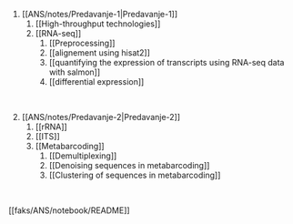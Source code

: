 1. [[ANS/notes/Predavanje-1|Predavanje-1]]
	1. [[High-throughput technologies]]
	2. [[RNA-seq]]
		1. [[Preprocessing]]
		2. [[alignement using hisat2]]
		3. [[quantifying the expression of transcripts using RNA-seq data with salmon]]
		4. [[differential expression]]

<br>

2. [[ANS/notes/Predavanje-2|Predavanje-2]]
	1. [[rRNA]]
	2. [[ITS]]
	3. [[Metabarcoding]]
		1. [[Demultiplexing]]
		2. [[Denoising sequences in metabarcoding]]
		3. [[Clustering of sequences in metabarcoding]]

<br>

[[faks/ANS/notebook/README]]